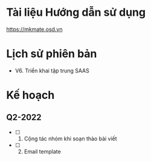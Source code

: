 # Tài liệu Hướng dẫn sử dụng
https://mkmate.osd.vn

# Lịch sử phiên bản
- V6. Triển khai tập trung SAAS

# Kế hoạch
## Q2-2022
- [ ] 1. Cộng tác nhóm khi soạn thảo bài viết
- [ ] 2. Email template
